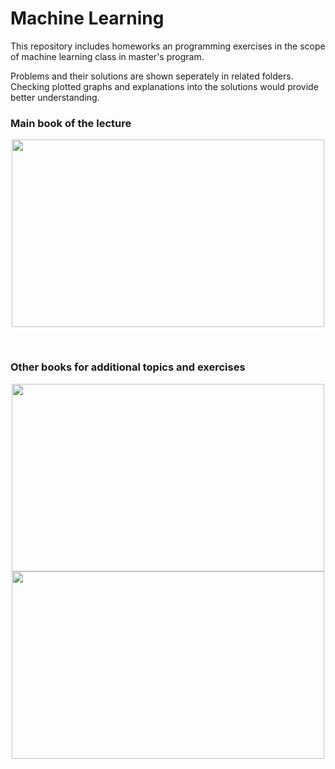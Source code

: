 # Machine Learning

This repository includes homeworks an programming exercises in the scope of machine learning class in master's program.

Problems and their solutions are shown seperately in related folders. Checking plotted graphs and explanations into the solutions would provide better understanding.

### Main book of the lecture
<p align="center">
  <img src="https://user-images.githubusercontent.com/56079783/87232985-9db2c800-c3c3-11ea-94e8-26c6ea31f932.jpg" width="500" height="300"</img>
</p>
            
            
<br>
            
            
### Other books for additional topics and exercises
<p align="center">
  <img src="https://user-images.githubusercontent.com/56079783/87232924-2715ca80-c3c3-11ea-80a4-fa9e81f6c98e.jpeg" width="500" height="300"></img>
  <img src="https://user-images.githubusercontent.com/56079783/87232925-27ae6100-c3c3-11ea-93cf-112d1bcb30b4.jpeg" width="500" height="300"></img>
</p>
